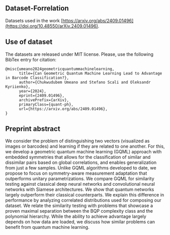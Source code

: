 ## Dataset-Forrelation
Datasets used in the work [https://arxiv.org/abs/2409.01496](https://doi.org/10.48550/arXiv.2409.01496).

## Use of dataset
The datasets are released under MIT license. Please, use the following BibTex entry for citation:
```
@misc{umeano2024geometricquantummachinelearning,
      title={Can Geometric Quantum Machine Learning Lead to Advantage in Barcode Classification?}, 
      author={Chukwudubem Umeano and Stefano Scali and Oleksandr Kyriienko},
      year={2024},
      eprint={2409.01496},
      archivePrefix={arXiv},
      primaryClass={quant-ph},
      url={https://arxiv.org/abs/2409.01496}, 
}
```

## Preprint abstract
We consider the problem of distinguishing two vectors (visualized as images or barcodes) and learning if they are related to one another. For this, we develop a geometric quantum machine learning (GQML) approach with embedded symmetries that allows for the classification of similar and dissimilar pairs based on global correlations, and enables generalization from just a few samples. Unlike GQML algorithms developed to date, we propose to focus on symmetry-aware measurement adaptation that outperforms unitary parametrizations. We compare GQML for similarity testing against classical deep neural networks and convolutional neural networks with Siamese architectures. We show that quantum networks largely outperform their classical counterparts. We explain this difference in performance by analyzing correlated distributions used for composing our dataset. We relate the similarity testing with problems that showcase a proven maximal separation between the BQP complexity class and the polynomial hierarchy. While the ability to achieve advantage largely depends on how data are loaded, we discuss how similar problems can benefit from quantum machine learning.
